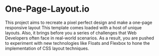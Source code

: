 # One-Page-Layout.io
This project aims to recreate a pixel perfect design and make a one-page responsive layout
This template comes loaded with a host of unique layouts. Also, it brings before you a series of challenges that Web Developers often face in real-world scenarios. 
As a result, you are pushed to experiment with new technologies like Floats and Flexbox to hone the implementation of CSS layout techniques.
